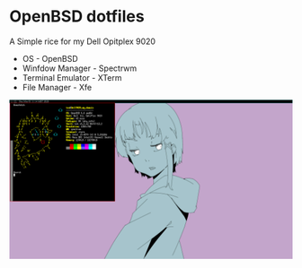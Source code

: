 # OpenBSD dotfiles

A Simple rice for my Dell Opitplex 9020
* OS - OpenBSD
* Winfdow Manager - Spectrwm
* Terminal Emulator - XTerm
* File Manager - Xfe

![scrot](scrot.png)

